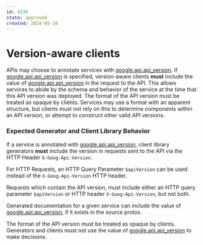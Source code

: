 ```yaml
---
id: 4236
state: approved
created: 2024-05-16
---
```


# Version-aware clients

APIs may choose to annotate services with [google.api.api_version]. If 
[google.api.api_version] is specified, version-aware clients **must** include
the value of [google.api.api_version] in the request to the API. This allows
services to abide by the schema and behavior of the service at the time that
this API version was deployed. The format of the API version must be treated
as opaque by clients. Services may use a format with an apparent structure,
but clients must not rely on this to determine components within an API version,
or attempt to construct other valid API versions.

### Expected Generator and Client Library Behavior

If a service is annotated with [google.api.api_version], client library
generators **must** include the version in requests sent to the API via
the HTTP Header `X-Goog-Api-Version`.

For HTTP Requests, an HTTP Query Parameter `$apiVersion` can be used
instead of the `X-Goog-Api-Version` HTTP header.

Requests which contain the API version, must include either an HTTP query
parameter `$apiVersion` or HTTP header `X-Goog-Api-Version`, but not both.

Generated documentation for a given service can include the value of
[google.api.api_version], if it exists in the source protos.

The format of the API version must be treated as opaque by clients. Generators
and clients must not use the value of [google.api.api_version] to make decisions.

[google.api.api_version]: https://github.com/googleapis/googleapis/blob/master/google/api/client.proto
